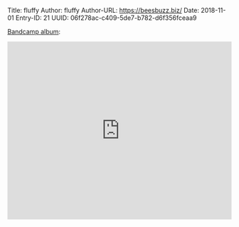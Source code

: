 Title: fluffy
Author: fluffy
Author-URL: https://beesbuzz.biz/
Date: 2018-11-01
Entry-ID: 21
UUID: 06f278ac-c409-5de7-b782-d6f356fceaa9

[Bandcamp album](https://sockpuppet.bandcamp.com/album/novembeat-2018):

<iframe style="border: 0; width: 100%; height: 400px;" src="https://bandcamp.com/EmbeddedPlayer/album=508235883/size=large/bgcol=ffffff/linkcol=0687f5/artwork=small/transparent=true/" seamless><a href="http://music.sockpuppet.us/album/novembeat-2018">Novembeat 2018 by Sockpuppet</a></iframe>

